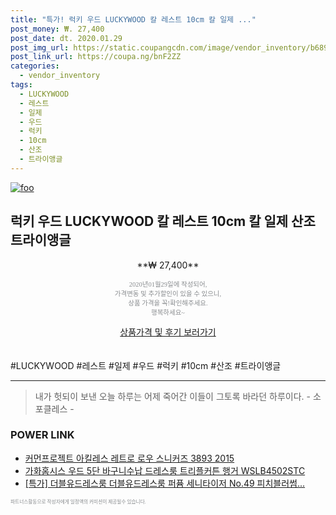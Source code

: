 ```yaml
--- 
title: "특가! 럭키 우드 LUCKYWOOD 칼 레스트 10cm 칼 일제 ..." 
post_money: ₩. 27,400 
post_date: dt. 2020.01.29 
post_img_url: https://static.coupangcdn.com/image/vendor_inventory/b689/2e05ca77944e1d1536412b62653ac97145880ff2209cbd3cb31cb754ac61.jpg 
post_link_url: https://coupa.ng/bnF2ZZ 
categories: 
  - vendor_inventory 
tags: 
  - LUCKYWOOD 
  - 레스트 
  - 일제 
  - 우드 
  - 럭키 
  - 10cm 
  - 산조 
  - 트라이앵글 
--- 
```

[![foo](https://static.coupangcdn.com/image/vendor_inventory/b689/2e05ca77944e1d1536412b62653ac97145880ff2209cbd3cb31cb754ac61.jpg)](https://coupa.ng/bnF2ZZ) 

## 럭키 우드 LUCKYWOOD 칼 레스트 10cm 칼 일제 산조 트라이앵글 
<p style="text-align: center;">**₩ 27,400**</p> 
<p style="text-align: center;"><span style="color: #898c8f; font-family: Georgia,Times,serif; font-size: 0.75em;">2020년01월29일에 작성되어, <br>가격변동 및 추가할인이 있을 수 있으니,<br> 상품 가격을 꼭!확인해주세요.<br>행복하세요~</span> 
</p>	 
<div markdown="0" style="text-align: center;"><a href="https://coupa.ng/bnF2ZZ" class="btn btn--success">상품가격 및 후기 보러가기</a></div> 
<br><br> 
  #LUCKYWOOD #레스트 #일제 #우드 #럭키 #10cm #산조 #트라이앵글 
<hr> 

> 내가 헛되이 보낸 오늘 하루는 어제 죽어간 이들이 그토록 바라던 하루이다. - 소포클레스 - 


### POWER LINK

* <a href="https://blog.naver.com/sakai111/221784334036" target="_blank">커먼프로젝트 아킬레스 레트로 로우 스니커즈 3893 2015</a>
* <a href="https://blog.naver.com/santokki14/221784966249" target="_blank">가화홈시스 우드 5단 바구니수납 드레스룸 트리플커튼 행거 WSLB4502STC</a>
* <a href="https://blog.naver.com/an0733/221788091180" target="_blank">[특가] 더블유드레스룸 더블유드레스룸 퍼퓸 세니타이저 No.49 피치블러썸...</a>

<span style="color: #898c8f; font-family: Georgia,Times,serif; font-size: 0.55em;">파트너스활동으로 작성자에게 일정액의 커미션이 제공될수 있습니다.</span> 
